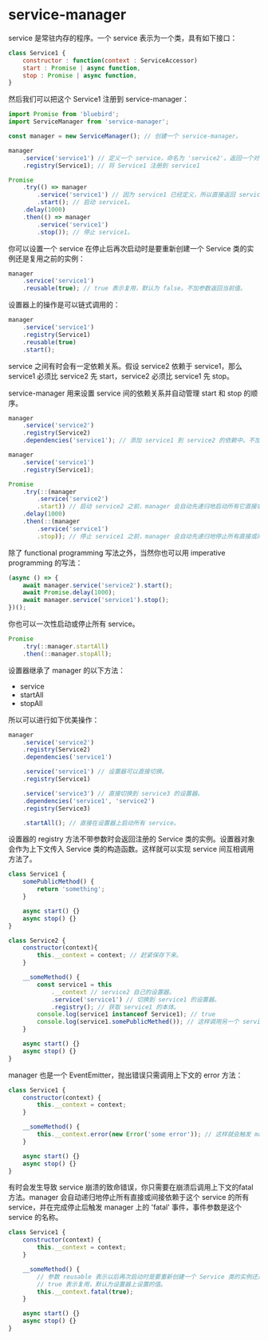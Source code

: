# service-manager

service 是常驻内存的程序。一个 service 表示为一个类，具有如下接口：

```js
class Service1 {
    constructor : function(context : ServiceAccessor)
    start : Promise | async function,
    stop : Promise | async function,
}
```

然后我们可以把这个 Service1 注册到 service-manager：

```js
import Promise from 'bluebird';
import ServiceManager from 'service-manager';

const manager = new ServiceManager(); // 创建一个 service-manager。

manager
    .service('service1') // 定义一个 service，命名为 'service2'。返回一个对 service2 的设置器。
    .registry(Service1); // 将 Service1 注册到 service1

Promise
    .try(() => manager
        .service('service1') // 因为 service1 已经定义，所以直接返回 service1 的设置器。
        .start(); // 启动 service1。
    .delay(1000)
    .then(() => manager
        .service('service1')
        .stop()); // 停止 service1。
```

你可以设置一个 service 在停止后再次启动时是要重新创建一个 Service 类的实例还是复用之前的实例：

```js
manager
    .service('service1')
    .reusable(true); // true 表示复用，默认为 false。不加参数返回当前值。
```

设置器上的操作是可以链式调用的：

```js
manager
    .service('service1')
    .registry(Service1)
    .reusable(true)
    .start();
```

service 之间有时会有一定依赖关系。假设 service2 依赖于 service1，那么 service1 必须比 service2 先 start，service2 必须比 service1 先 stop。

service-manager 用来设置 service 间的依赖关系并自动管理 start 和 stop 的顺序。

```js
manager
    .service('service2')
    .registry(Service2)
    .dependencies('service1'); // 添加 service1 到 service2 的依赖中。不加参数返回已添加的依赖数组。

manager
    .service('service1')
    .registry(Service1);

Promise
    .try(::(manager
        .service('service2')
        .start)) // 启动 service2 之前，manager 会自动先递归地启动所有它直接或间接依赖的 service。
    .delay(1000)
    .then(::(manager
        .service('service1')
        .stop)); // 停止 service1 之前，manager 会自动先递归地停止所有直接或间接依赖于它的 service。
```

除了 functional programming 写法之外，当然你也可以用 imperative programming 的写法：

```js
(async () => {
    await manager.service('service2').start();
    await Promise.delay(1000);
    await manager.service('service1').stop();
})();
```

你也可以一次性启动或停止所有 service。

```js
Promise
    .try(::manager.startAll)
    .then(::manager.stopAll);
```

设置器继承了 manager 的以下方法：

- service
- startAll
- stopAll

所以可以进行如下优美操作：

```js
manager
    .service('service2')
    .registry(Service2)
    .dependencies('service1')

    .service('service1') // 设置器可以直接切换。
    .registry(Service1)

    .service('service3') // 直接切换到 service3 的设置器。
    .dependencies('service1', 'service2')
    .registry(Service3)

    .startAll(); // 直接在设置器上启动所有 service。
```

设置器的 registry 方法不带参数时会返回注册的 Service 类的实例。设置器对象会作为上下文传入 Service 类的构造函数。这样就可以实现 service 间互相调用方法了。

```js
class Service1 {
    somePublicMethod() {
        return 'something';
    }

    async start() {}
    async stop() {}
}

class Service2 {
    constructor(context){
        this.__context = context; // 赶紧保存下来。
    }

    __someMethod() {
        const service1 = this
            .__context // service2 自己的设置器。
            .service('service1') // 切换到 service1 的设置器。
            .registry(); // 获取 service1 的本体。
        console.log(service1 instanceof Service1); // true
        console.log(service1.somePublicMethed()); // 这样调用另一个 service 的方法就非常方便了。
    }

    async start() {}
    async stop() {}
}
```

manager 也是一个 EventEmitter，抛出错误只需调用上下文的 error 方法：

```js
class Service1 {
    constructor(context) {
        this.__context = context;
    }

    __someMethod() {
        this.__context.error(new Error('some error')); // 这样就会触发 manager 的 'error' 事件。
    }

    async start() {}
    async stop() {}
}
```

有时会发生导致 service 崩溃的致命错误，你只需要在崩溃后调用上下文的fatal方法。manager 会自动递归地停止所有直接或间接依赖于这个 service 的所有 service，并在完成停止后触发 manager 上的 'fatal' 事件，事件参数是这个 service 的名称。

```js
class Service1 {
    constructor(context) {
        this.__context = context;
    }

    __someMethod() {
        // 参数 reusable 表示以后再次启动时是要重新创建一个 Service 类的实例还是复用之前的实例
        // true 表示复用，默认为设置器上设置的值。
        this.__context.fatal(true);
    }

    async start() {}
    async stop() {}
}
```